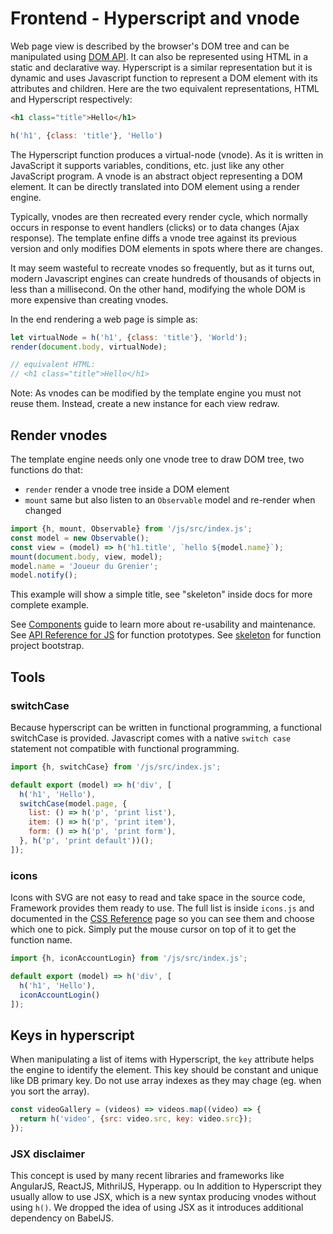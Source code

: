 # Frontend - Hyperscript and vnode

Web page view is described by the browser's DOM tree and can be manipulated using [DOM API](https://developer.mozilla.org/en-US/docs/Web/API/Document_Object_Model). It can also be represented using HTML in a static and declarative way. Hyperscript is a similar representation but it is dynamic and uses Javascript function to represent a DOM element with its attributes and children.
Here are the two equivalent representations, HTML and Hyperscript respectively:

```html
<h1 class="title">Hello</h1>
```

```js
h('h1', {class: 'title'}, 'Hello')
```

The Hyperscript function produces a virtual-node (vnode). As it is written in JavaScript it supports variables, conditions, etc. just like any other JavaScript program. A vnode is an abstract object representing a DOM element. It can be directly translated into DOM element using a render engine.

Typically, vnodes are then recreated every render cycle, which normally occurs in response to event handlers (clicks) or to data changes (Ajax response). The template enfine diffs a vnode tree against its previous version and only modifies DOM elements in spots where there are changes.

It may seem wasteful to recreate vnodes so frequently, but as it turns out, modern Javascript engines can create hundreds of thousands of objects in less than a millisecond. On the other hand, modifying the whole DOM is more expensive than creating vnodes.

In the end rendering a web page is simple as:

```js
let virtualNode = h('h1', {class: 'title'}, 'World');
render(document.body, virtualNode);

// equivalent HTML:
// <h1 class="title">Hello</h1>
```

Note: As vnodes can be modified by the template engine you must not reuse them. Instead, create a new instance for each view redraw.

## Render vnodes

The template engine needs only one vnode tree to draw DOM tree, two functions do that:
- `render` render a vnode tree inside a DOM element
- `mount` same but also listen to an `Observable` model and re-render when changed

```js
import {h, mount, Observable} from '/js/src/index.js';
const model = new Observable();
const view = (model) => h('h1.title', `hello ${model.name}`);
mount(document.body, view, model);
model.name = 'Joueur du Grenier';
model.notify();
```

This example will show a simple title, see "skeleton" inside docs for more complete example.

See [Components](components.md) guide to learn more about re-usability and maintenance.
See [API Reference for JS](../reference/frontend-api.md) for function prototypes.
See [skeleton](../skeleton/) for function project bootstrap.

## Tools

### switchCase

Because hyperscript can be written in functional programming, a functional switchCase is provided. Javascript comes with a native `switch case` statement not compatible with functional programming.

```js
import {h, switchCase} from '/js/src/index.js';

default export (model) => h('div', [
  h('h1', 'Hello'),
  switchCase(model.page, {
    list: () => h('p', 'print list'),
    item: () => h('p', 'print item'),
    form: () => h('p', 'print form'),
  }, h('p', 'print default'))();
]);
```

### icons

Icons with SVG are not easy to read and take space in the source code, Framework provides them ready to use. The full list is inside `icons.js` and documented in the [CSS Reference](https://aliceo2group.github.io/WebUi/Framework/docs/reference/frontend-css.html#icons) page so you can see them and choose which one to pick. Simply put the mouse cursor on top of it to get the function name.

```js
import {h, iconAccountLogin} from '/js/src/index.js';

default export (model) => h('div', [
  h('h1', 'Hello'),
  iconAccountLogin()
]);
```

## Keys in hyperscript

When manipulating a list of items with Hyperscript, the `key` attribute helps the engine to identify the element. This key should be constant and unique like DB primary key. Do not use array indexes as they may chage (eg. when you sort the array).
```js
const videoGallery = (videos) => videos.map((video) => {
  return h('video', {src: video.src, key: video.src});
});

```

### JSX disclaimer

This concept is used by many recent libraries and frameworks like AngularJS, ReactJS, MithrilJS, Hyperapp. ou In addition to Hyperscript they usually allow to use JSX, which is a new syntax producing vnodes without using `h()`. We dropped the idea of using JSX as it introduces additional dependency on BabelJS.
